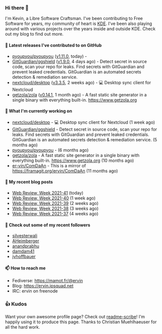 ### Hi there 👋

I'm Kevin, a Libre Software Craftsman. I've been contributing to Free Software for years,
my community of heart is [KDE](https://kde.org). I've been also playing around with various
projects over the years inside and outside KDE. Check out my blog to find out more.

#### 🔭 Latest releases I've contributed to on GitHub

- [pyoupyou/pyoupyou](https://github.com/pyoupyou/pyoupyou) ([v1.11.0](https://github.com/pyoupyou/pyoupyou/releases/tag/v1.11.0), today) - 
- [GitGuardian/ggshield](https://github.com/GitGuardian/ggshield) ([v1.9.0](https://github.com/GitGuardian/ggshield/releases/tag/v1.9.0), 4 days ago) - Detect secret in source code, scan your repo for leaks. Find secrets with GitGuardian and prevent leaked credentials. GitGuardian is an automated secrets detection &amp; remediation service.
- [nextcloud/desktop](https://github.com/nextcloud/desktop) ([v3.3.5](https://github.com/nextcloud/desktop/releases/tag/v3.3.5), 2 weeks ago) - 💻 Desktop sync client for Nextcloud
- [getzola/zola](https://github.com/getzola/zola) ([v0.14.1](https://github.com/getzola/zola/releases/tag/v0.14.1), 1 month ago) - A fast static site generator in a single binary with everything built-in. https://www.getzola.org

#### 🌱 What I'm currently working on

- [nextcloud/desktop](https://github.com/nextcloud/desktop) - 💻 Desktop sync client for Nextcloud (1 week ago)
- [GitGuardian/ggshield](https://github.com/GitGuardian/ggshield) - Detect secret in source code, scan your repo for leaks. Find secrets with GitGuardian and prevent leaked credentials. GitGuardian is an automated secrets detection &amp; remediation service. (5 months ago)
- [pyoupyou/pyoupyou](https://github.com/pyoupyou/pyoupyou) -  (6 months ago)
- [getzola/zola](https://github.com/getzola/zola) - A fast static site generator in a single binary with everything built-in. https://www.getzola.org (10 months ago)
- [er-vin/ComDaAn](https://github.com/er-vin/ComDaAn) - This is a mirror of https://framagit.org/ervin/ComDaAn (11 months ago)

#### 📜 My recent blog posts

- [Web Review, Week 2021-41](https://ervin.ipsquad.net/blog/2021/10/15/web-review-week-2021-41/) (today)
- [Web Review, Week 2021-40](https://ervin.ipsquad.net/blog/2021/10/08/web-review-week-2021-40/) (1 week ago)
- [Web Review, Week 2021-39](https://ervin.ipsquad.net/blog/2021/10/01/web-review-week-2021-39/) (2 weeks ago)
- [Web Review, Week 2021-38](https://ervin.ipsquad.net/blog/2021/09/24/web-review-week-2021-38/) (3 weeks ago)
- [Web Review, Week 2021-37](https://ervin.ipsquad.net/blog/2021/09/17/web-review-week-2021-37/) (4 weeks ago)

#### 👯 Check out some of my recent followers

- [silvesterwali](https://github.com/silvesterwali)
- [AHeimberger](https://github.com/AHeimberger)
- [anandprabhu](https://github.com/anandprabhu)
- [damdam41](https://github.com/damdam41)
- [jvhoffbauer](https://github.com/jvhoffbauer)

#### 📫 How to reach me

- Fediverse: https://mamot.fr/@ervin
- Blog: https://ervin.ipsquad.net
- IRC: ervin on freenode

### 👍 Kudos

Want your own awesome profile page? Check out [readme-scribe](https://github.com/muesli/readme-scribe)!
I'm happily using it to produce this page. Thanks to Christian Muehlhaeuser for all the hard work.

